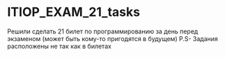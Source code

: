 # ITIOP_EXAM_21_tasks
Решили сделать 21 билет по программированию за день перед экзаменом (может быть кому-то пригодятся в будущем)
P.S- Задания расположены не так как в билетах
